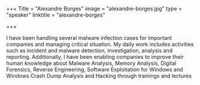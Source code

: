 +++
Title = "Alexandre Borges"
image = "alexandre-borges.jpg"
type = "speaker"
linktitle = "alexandre-borges"

+++

I have been handling several malware infection cases for important companies and managing critical situation. My daily work includes activities such as incident and malware detection, investigation, analysis and reporting. Additionally, I have been enabling companies to improve their human knowledge about Malware Analysis, Memory Analysis, Digital Forensics, Reverse Engineering, Software Exploitation for Windows and Windows Crash Dump Analysis and Hacking through trainings and lectures